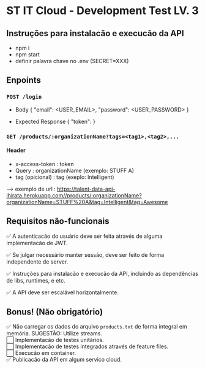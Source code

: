 # ST IT Cloud - Development Test LV. 3


## Instruções para instalacão e execucão da API

  - npm i
  - npm start
  - definir palavra chave no .env (SECRET=XXX)
  

## Enpoints 
 ### `POST /login`

 - Body
 { "email": <USER_EMAIL>, "password": <USER_PASSWORD> }

 - Expected Response
 { "token": <JWT TOKEN> }


### `GET /products/:organizationName?tags=<tag1>,<tag2>,...`

  #### Header
  - x-access-token : token
  - Query : organizationName (exemplo: STUFF A)
  - tag (opicional) : tag (exeplo: Intelligent)

  --> exemplo de url : https://talent-data-api-lhirata.herokuapp.com//products/:organizationName?organizationName=STUFF%20A&tag=Intelligent&tag=Awesome


## Requisitos não-funcionais 

✅ A autenticacão do usuário deve ser feita através de alguma implementacão de JWT.  

✅ Se julgar necessário manter sessão, deve ser feito de forma independente de server.

✅ Instruções para instalacão e execucão da API, incluindo as dependências de libs, runtimes, e etc.

✅  A API deve ser escalável horizontalmente.

## Bonus! (Não obrigatório)

✅ Não carregar os dados do arquivo `products.txt` de forma integral em memória. SUGESTÃO: Utilize streams. </br>
⬜️ Implementacão de testes unitários.</br>
⬜️  Implementacão de testes integrados através de feature files.</br>
⬜️  Execucão em container.</br>
✅  Publicacão da API em algum servico cloud.


